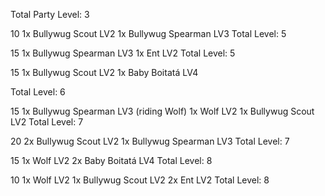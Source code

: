 Total Party Level: 3

10
  1x Bullywug Scout LV2
  1x Bullywug Spearman LV3
  Total Level: 5

15
  1x Bullywug Spearman LV3
  1x Ent LV2
  Total Level: 5

15
  1x Bullywug Scout LV2
  1x Baby Boitatá LV4

  Total Level: 6

15
  1x Bullywug Spearman LV3 (riding Wolf)
  1x Wolf LV2
  1x Bullywug Scout LV2
  Total Level: 7

20
  2x Bullywug Scout LV2
  1x Bullywug Spearman LV3
  Total Level: 7

15
  1x Wolf LV2
  2x Baby Boitatá LV4
  Total Level: 8

10
  1x Wolf LV2
  1x Bullywug Scout LV2
  2x Ent LV2
  Total Level: 8

